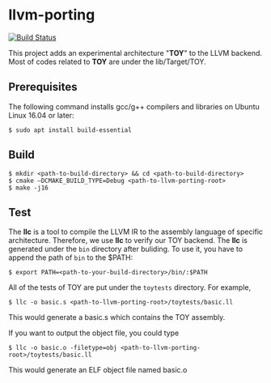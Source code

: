 # llvm-porting
[![Build Status](https://app.travis-ci.com/phight305/llvm-porting.svg?branch=master)](https://app.travis-ci.com/phight305/llvm-porting)

This project adds an experimental architecture "**TOY**" to the LLVM backend. Most of codes related to **TOY** are under the lib/Target/TOY.

## Prerequisites
The following command installs gcc/g++ compilers and libraries on Ubuntu Linux 16.04 or later:
```shell
$ sudo apt install build-essential
```
## Build
```shell
$ mkdir <path-to-build-directory> && cd <path-to-build-directory>
$ cmake –DCMAKE_BUILD_TYPE=Debug <path-to-llvm-porting-root>
$ make -j16
```

## Test
The **llc** is a tool to compile the LLVM IR to the assembly language of specific architecture. Therefore, we use **llc** to verify our TOY backend. The **llc** is generated under the `bin` directory after buliding. To use it, you have to append the path of `bin` to the $PATH:

```shell
$ export PATH=<path-to-your-build-directory>/bin/:$PATH 
```

All of the tests of TOY are put under the `toytests` directory. For example,

```shell
$ llc -o basic.s <path-to-llvm-porting-root>/toytests/basic.ll
```

This would generate a basic.s which contains the TOY assembly.

If you want to output the object file, you could type

```shell
$ llc -o basic.o -filetype=obj <path-to-llvm-porting-root>/toytests/basic.ll
```

This would generate an ELF object file named basic.o




